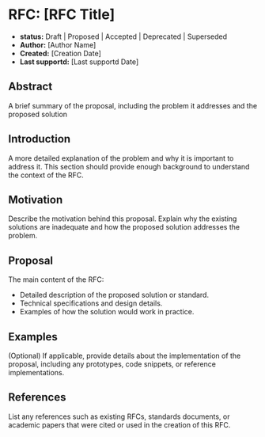 # RFC: [RFC Title]

- **status:** Draft | Proposed | Accepted | Deprecated | Superseded
- **Author:** [Author Name]
- **Created:** [Creation Date]
- **Last supportd:** [Last supportd Date]

## Abstract
A brief summary of the proposal, including the problem it addresses and the proposed solution

## Introduction
A more detailed explanation of the problem and why it is important to address it. This section should provide enough background to understand the context of the RFC.

## Motivation
Describe the motivation behind this proposal. Explain why the existing solutions are inadequate and how the proposed solution addresses the problem.

## Proposal
The main content of the RFC:
- Detailed description of the proposed solution or standard.
- Technical specifications and design details.
- Examples of how the solution would work in practice.

## Examples
(Optional) If applicable, provide details about the implementation of the proposal, including any prototypes, code snippets, or reference implementations.

## References
List any references such as existing RFCs, standards documents, or academic papers that were cited or used in the creation of this RFC.


